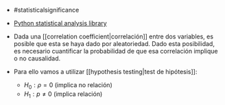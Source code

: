 - #statisticalsignificance

- [Python statistical analysis library](https://oreil.ly/8oEHo)

- Dada una [[correlation coefficient|correlación]] entre dos variables, es posible que esta se haya dado por aleatoriedad. Dado esta posibilidad, es necesario cuantificar la probabilidad de que esa correlación implique o no causalidad.
- Para ello vamos a utilizar [[hypothesis testing|test de hipótesis]]:
	- $H_0:\rho=0$ (implica no relación)
	- $H_1:p\neq 0$ (implica relación)